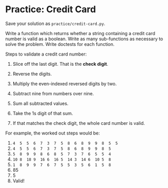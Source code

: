 # Practice: Credit Card

Save your solution as `practice/credit-card.py`.

Write a function which returns whether a string containing a credit card number is valid as a boolean.
Write as many sub-functions as necessary to solve the problem.
Write doctests for each function.

Steps to validate a credit card number:

1.  Slice off the last digit.
    That is the **check digit**.

1.  Reverse the digits.

1.  Multiply the even-indexed reversed digits by two.

1.  Subtract nine from numbers over nine.

1.  Sum all subtracted values.

1.  Take the 1s digit of that sum.

1.  If that matches the check digit, the whole card number is valid.

For example, the worked out steps would be:

1. `4  5  5  6  7  3  7  5  8  6  8  9  9  8  5  5`
1. `4  5  5  6  7  3  7  5  8  6  8  9  9  8  5`
1. `5  8  9  9  8  6  8  5  7  3  7  6  5  5  4`
1. `10 8  18 9  16 6  16 5  14 3  14 6  10 5  8`
1. `1  8  9  9  7  6  7  5  5  3  5  6  1  5  8`
1. 85
1. 5
1. Valid!
